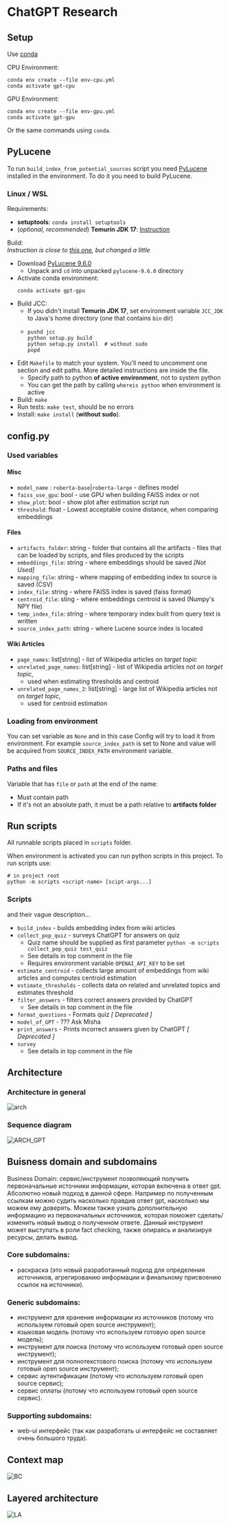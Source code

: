 # ChatGPT Research

## Setup

Use [conda](https://conda.io/projects/conda/en/latest/user-guide/install/index.html)

CPU Environment:
```shell
conda env create --file env-cpu.yml
conda activate gpt-cpu
```

GPU Environment:
```shell
conda env create --file env-gpu.yml
conda activate gpt-gpu
```

Or the same commands using `conda`.

## PyLucene
To run `build_index_from_potential_sources` script you need [PyLucene](https://lucene.apache.org/pylucene/) installed in the environment.
To do it you need to build PyLucene.

### Linux / WSL

Requirements:
 * **setuptools**: `conda install setuptools`
 * (_optional, recommended_) **Temurin JDK 17**: [Instruction](https://adoptium.net/installation/linux/)

Build:\
_Instruction is close to [this one](https://lucene.apache.org/pylucene/install.html), but changed a little_
* Download [PyLucene 9.6.0](https://dlcdn.apache.org/lucene/pylucene/pylucene-9.6.0-src.tar.gz)
  * Unpack and `cd` into unpacked `pylucene-9.6.0` directory
* Activate conda environment:
  ```shell
  conda activate gpt-gpu
  ```
* Build JCC:
  * If you didn't install **Temurin JDK 17**, set environment variable `JCC_JDK` to Java's home directory (one that contains `bin` dir)
  * ```shell
    pushd jcc
    python setup.py build
    python setup.py install  # without sudo
    popd
    ```
* Edit `Makefile` to match your system. You'll need to uncomment one section and edit paths. More detailed instructions are inside the file.
  * Specify path to python **of active environmen**t, not to system python
  * You can get the path by calling `whereis python` when environment is active
* Build: `make`
* Run tests: `make test`, should be no errors
* Install: `make install` (**without sudo**). 

## config.py

### Used variables
#### Misc
 * `model_name` : `roberta-base`|`roberta-large` - defines model
 * `faiss_use_gpu`: bool - use GPU when building FAISS index or not
 * `show_plot`: bool - show plot after estimation script run
 * `threshold`: float - Lowest acceptable cosine distance, when comparing embeddings

#### Files
 * `artifacts_folder`: string - folder that contains all the artifacts -
                         files that can be loaded by scripts, and files produced by the scripts
 * `embeddings_file`: string - where embeddings should be saved _\[Not Used\]_
 * `mapping_file`: string - where mapping of embedding index to source is saved (CSV)
 * `index_file`: string - where FAISS index is saved (faiss format)
 * `centroid_file`: sting - where embeddings centroid is saved (Numpy's NPY file)
 * `temp_index_file`: string - where temporary index built from query text is written
 * `source_index_path`: string - where Lucene source index is located 

#### Wiki Articles
 * `page_names`: list\[string\] - list of Wikipedia articles on _target topic_
 * `unrelated_page_names`: list\[string\] - list of Wikipedia articles not on _target topic_,
   * used when estimating thresholds and centroid
 * `unrelated_page_names_2`: list\[string\] - large list of Wikipedia articles not on _target topic_,
   * used for centroid estimation

### Loading from environment

You can set variable as `None` and in this case Config will try to load it from environment.
For example `source_index_path` is set to None and value will be acquired from `SOURCE_INDEX_PATH` environment variable.

### Paths and files

Variable that has `file` or `path` at the end of the name:
 * Must contain path
 * If it's not an absolute path, it must be a path relative to **artifacts folder**

## Run scripts

All runnable scripts placed in `scripts` folder.

When environment is activated you can run python scripts in this project.
To run scripts use:
```shell
# in project root
python -m scripts <script-name> [scipt-args...]
```

### Scripts

and their vague description...

 * `build_index` - builds embedding index from wiki articles
 * `collect_pop_quiz` - surveys ChatGPT for answers on quiz
   * Quiz name should be supplied as first parameter `python -m scripts collect_pop_quiz test_quiz`
   * See details in top comment in the file
   * Requires environment variable `OPENAI_API_KEY` to be set
 * `estimate_centroid` - collects large amount of embeddings from wiki articles and computes centroid estimation
 * `estimate_thresholds` - collects data on related and unrelated topics and estimates threshold
 * `filter_answers` - filters correct answers provided by ChatGPT
   * See details in top comment in the file
 * `format_questions` - Formats quiz _\[ Deprecated \]_
 * `model_of_GPT` - ??? Ask Misha
 * `print_answers` - Prints incorrect answers given by ChatGPT _\[ Deprecated \]_
 * `survey`
   * See details in top comment in the file


 ## Architecture
 ### Architecture in general
![arch](https://github.com/BurnBirdX7/chatgpt-research/assets/55112338/068cca63-25e1-45f2-b0d0-0b3a87449ff3)
 ### Sequence diagram
![ARCH_GPT](https://github.com/BurnBirdX7/chatgpt-research/assets/55112338/a2f35b2e-b925-4837-9cf2-0c23c4b8aa11)


## Buisness domain and subdomains
Business Domain: сервис/инструмент позволяющий получить первоначальные
источники информации, которая включена в ответ gpt. Абсолютно новый подход
в данной сфере. Например по полученным ссылкам можно судить насколько
правдив ответ gpt, насколько мы можем ему доверять. Можем также узнать
дополнительную информацию из первоначальных источников, которая поможет
сделать/изменить новый вывод о полученном ответе. Данный инструмент может
выступать в роли fact checking, также опираясь и анализируя ресурсы, делать
вывод.
### Core subdomains:
- раскраска (это новый разработанный подход для определения источников,
агрегированию информации и финальному присвоению ссылок на источники).
### Generic subdomains:
- инструмент для хранение информации из источников (потому что используем
готовый open source инструмент);
- языковая модель (потому что используем готовую open source модель);
- инструмент для поиска (потому что используем готовый open source
инструмент);
- инструмент для полнотекстового поиска (потому что используем готовый open
source инструмент);
- сервис аутентификации (потому что используем готовый open source сервис);
- сервис оплаты (потому что используем готовый open source сервис).
### Supporting subdomains:
- web-ui интерфейс (так как разработать ui интерфейс не составляет очень
большого труда).

## Context map
  ![BC](https://github.com/BurnBirdX7/chatgpt-research/assets/55112338/242c69de-fbbd-4d51-94a6-dcce403b1806)

## Layered architecture 
 ![LA](https://github.com/BurnBirdX7/chatgpt-research/assets/55112338/b248b669-9e7d-4e85-bb82-ae6e01877dbe)
